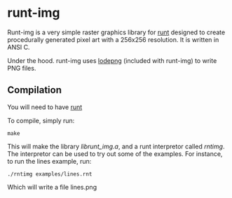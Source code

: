 # runt-img

Runt-img is a very simple raster graphics library for 
[runt](https://www.github.com/paulbatchelor/runt.git)
designed to create procedurally generated pixel art with a 256x256 resolution.
It is written in ANSI C. 

Under the hood. runt-img uses 
[lodepng](http://www.lodev.org/lodepng) (included with
runt-img) to write PNG files. 

## Compilation

You will need to have [runt](installed)

To compile, simply run:

    make

This will make the library *librunt_img.a*, and a runt interpretor called
*rntimg*. The interpretor can be used to try out some of the examples. For 
instance, to run the lines example, run:

    ./rntimg examples/lines.rnt

Which will write a file lines.png

